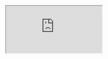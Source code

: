 <iframe src=" https://public.tableau.com/views/Sebaran_Pos/Dashboard?:embed=yes&:display_count=yes"></iframe>
